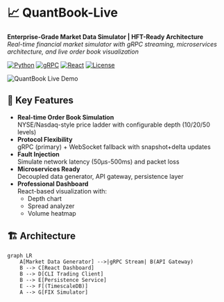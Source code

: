 # 📈 QuantBook-Live 
**Enterprise-Grade Market Data Simulator | HFT-Ready Architecture**  
*Real-time financial market simulator with gRPC streaming, microservices architecture, and live order book visualization*

[![Python](https://img.shields.io/badge/Python-3.9+-blue?logo=python)](https://python.org)
[![gRPC](https://img.shields.io/badge/gRPC-1.42+-brightgreen?logo=grpc)](https://grpc.io)
[![React](https://img.shields.io/badge/React-18+-61DAFB?logo=react)](https://reactjs.org)
[![License](https://img.shields.io/badge/License-Apache_2.0-red.svg)](https://opensource.org/licenses/Apache-2.0)

![QuantBook Live Demo](https://media.giphy.com/media/v1.Y2lkPTc5MGI3NjExcDk5d2V6YjV1ZGJmY3BqY2VjZ3FhbmR4Z2x6eWY0bHZtY2R6eWZ5biZlcD12MV9pbnRlcm5hbF9naWZfYnlfaWQmY3Q9Zw/your-demo-gif-here.gif)

## 🌟 Key Features
- **Real-time Order Book Simulation**  
  NYSE/Nasdaq-style price ladder with configurable depth (10/20/50 levels)
- **Protocol Flexibility**  
  gRPC (primary) + WebSocket fallback with snapshot+delta updates
- **Fault Injection**  
  Simulate network latency (50μs-500ms) and packet loss
- **Microservices Ready**  
  Decoupled data generator, API gateway, persistence layer
- **Professional Dashboard**  
  React-based visualization with:
  - Depth chart
  - Spread analyzer
  - Volume heatmap

## 🏗 Architecture
```mermaid
graph LR
    A[Market Data Generator] -->|gRPC Stream| B(API Gateway)
    B --> C[React Dashboard]
    B --> D[CLI Trading Client]
    B --> E[Persistence Service]
    E --> F[(TimescaleDB)]
    A --> G[FIX Simulator]
